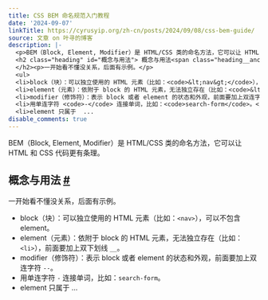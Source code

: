 ```yaml
---
title: CSS BEM 命名规范入门教程
date: '2024-09-07'
linkTitle: https://cyrusyip.org/zh-cn/posts/2024/09/08/css-bem-guide/
source: 文章 on 叶寻的博客
description: |-
  <p>BEM（Block, Element, Modifier）是 HTML/CSS 类的命名方法，它可以让 HTML 和 CSS 代码更有条理。</p>
  <h2 class="heading" id="概念与用法"> 概念与用法<span class="heading__anchor"> <a href="#%e6%a6%82%e5%bf%b5%e4%b8%8e%e7%94%a8%e6%b3%95">#</a></span>
  </h2><p>一开始看不懂没关系，后面有示例。</p>
  <ul>
  <li>block（块）：可以独立使用的 HTML 元素（比如：<code>&lt;nav&gt;</code>），可以不包含 element。</li>
  <li>element（元素）：依附于 block 的 HTML 元素，无法独立存在（比如：<code>&lt;li&gt;</code>），前面要加上双下划线 <code>__</code>。</li>
  <li>modifier（修饰符）：表示 block 或者 element 的状态和外观，前面要加上双连字符 <code>--</code>。</li>
  <li>用单连字符 <code>-</code> 连接单词，比如：<code>search-form</code>。</li>
  <li>element 只属于  ...
disable_comments: true
---
```

<p>BEM（Block, Element, Modifier）是 HTML/CSS 类的命名方法，它可以让 HTML 和 CSS 代码更有条理。</p>
<h2 class="heading" id="概念与用法"> 概念与用法<span class="heading__anchor"> <a href="#%e6%a6%82%e5%bf%b5%e4%b8%8e%e7%94%a8%e6%b3%95">#</a></span>
</h2><p>一开始看不懂没关系，后面有示例。</p>
<ul>
<li>block（块）：可以独立使用的 HTML 元素（比如：<code>&lt;nav&gt;</code>），可以不包含 element。</li>
<li>element（元素）：依附于 block 的 HTML 元素，无法独立存在（比如：<code>&lt;li&gt;</code>），前面要加上双下划线 <code>__</code>。</li>
<li>modifier（修饰符）：表示 block 或者 element 的状态和外观，前面要加上双连字符 <code>--</code>。</li>
<li>用单连字符 <code>-</code> 连接单词，比如：<code>search-form</code>。</li>
<li>element 只属于  ...